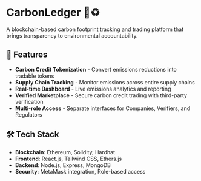 # CarbonLedger 🌱♻️
A blockchain-based carbon footprint tracking and trading platform that brings transparency to environmental accountability.
## 🌟 Features
- **Carbon Credit Tokenization** - Convert emissions reductions into tradable tokens
- **Supply Chain Tracking** - Monitor emissions across entire supply chains
- **Real-time Dashboard** - Live emissions analytics and reporting
- **Verified Marketplace** - Secure carbon credit trading with third-party verification
- **Multi-role Access** - Separate interfaces for Companies, Verifiers, and Regulators
## 🛠 Tech Stack
- **Blockchain**: Ethereum, Solidity, Hardhat
- **Frontend**: React.js, Tailwind CSS, Ethers.js
- **Backend**: Node.js, Express, MongoDB
- **Security**: MetaMask integration, Role-based access
